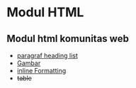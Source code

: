 # Modul HTML

Modul html  komunitas web
---

* [paragraf heading list](https://github.com/DemtimCod/Modul-html/blob/main/dicoding-modul-html.md)
* [Gambar](https://github.com/DemtimCod/Modul-html/blob/main/Img-modul-html.md)
* [inline Formatting](https://github.com/DemtimCod/Modul-html/blob/main/Formatting-modul-html.md)
* ~~table~~
